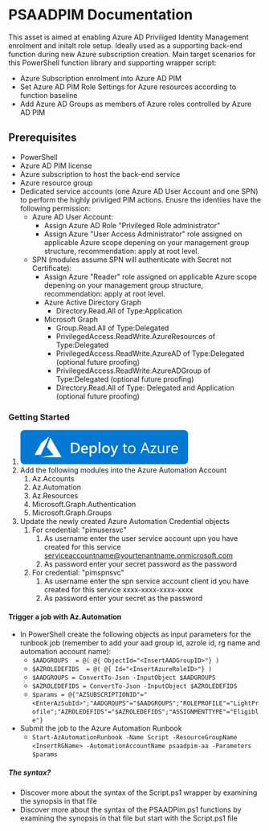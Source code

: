 # PSAADPIM Documentation
This asset is aimed at enabling Azure AD Priviliged Identity Management enrolment and initalt role setup. Ideally used as a supporting back-end function during new Azure subscription creation.
Main target scenarios for this PowerShell function library and supporting wrapper script:
- Azure Subscription enrolment into Azure AD PIM
- Set Azure AD PIM Role Settings for Azure resources according to function baseline
- Add Azure AD Groups as members of Azure roles controlled by Azure AD PIM 
## Prerequisites
- PowerShell
- Azure AD PIM license
- Azure subscription to host the back-end service
- Azure resource group
- Dedicated service accounts (one Azure AD User Account and one SPN) to perform the highly privliged PIM actions. Enusre the identiies have the following permission:
    - Azure AD User Account:
        - Assign Azure AD Role "Privileged Role administrator"
        - Assign Azure "User Access Administrator" role assigned on applicable Azure scope depening on your management group structure, recommendation: apply at root level.
    - SPN (modules assume SPN will authenticate with Secret not Certificate):
        - Assign Azure "Reader" role assigned on applicable Azure scope depening on your management group structure, recommendation: apply at root level.
        - Azure Active Directory Graph
            - Directory.Read.All of Type:Application
        - Microsoft Graph
            - Group.Read.All of Type:Delegated
            - PrivilegedAccess.ReadWrite.AzureResources of Type:Delegated
            - PrivilegedAccess.ReadWrite.AzureAD of Type:Delegated (optional future proofing)
            - PrivilegedAccess.ReadWrite.AzureADGroup of Type:Delegated (optional future proofing)
            - Directory.Read.All of Type: Delegated and Application (optional future proofing)
### Getting Started
1. [![Deploy To Azure](https://raw.githubusercontent.com/Azure/azure-quickstart-templates/master/1-CONTRIBUTION-GUIDE/images/deploytoazure.svg?sanitize=true)](https://ms.portal.azure.com/?feature.customportal=false#create/Microsoft.Template/uri/https%3A%2F%2Fraw.githubusercontent.com%2FJefajers%2Fpsaadpim%2Fmaster%2Farm%2Fdeploy.json)
1. Add the following modules into the Azure Automation Account
    1. Az.Accounts
    1. Az.Automation
    1. Az.Resources
    1. Microsoft.Graph.Authentication
    1. Microsoft.Graph.Groups
1. Update the newly created Azure Automation Credential objects
    1. For credential: "pimusersvc"
        1. As username enter the user service account upn you have created for this service serviceaccountname@yourtenantname.onmicrosoft.com
        2. As password enter your secret password as the password
    1. For credential: "pimspnsvc"
        1. As username enter the spn service account client id you have created for this service xxxx-xxxx-xxxx-xxxx
        1. As password enter your secret as the password
#### Trigger a job with Az.Automation
- In PowerShell create the following objects as input parameters for the runbook job (remember to add your aad group id, azrole id, rg name and automation account name):
    - `$AADGROUPS  = @(
                @{ ObjectId="<InsertAADGroupID>"}
        )`
    - `$AZROLEDEFIDS  = @(
                    @{ Id="<InsertAzureRoleID>"}
        )`
    - `$AADGROUPS = ConvertTo-Json -InputObject $AADGROUPS`
    - `$AZROLEDEFIDS = ConvertTo-Json -InputObject $AZROLEDEFIDS`
    - `$params = @{"AZSUBSCRIPTIONID"="<EnterAzSubId>";"AADGROUPS"="$AADGROUPS";"ROLEPROFILE"="LightProfile";"AZROLEDEFIDS"="$AZROLEDEFIDS";"ASSIGNMENTTYPE"="Eligible"}`
- Submit the job to the Azure Automation Runbook
    - `Start-AzAutomationRunbook -Name Script -ResourceGroupName <InsertRGName> -AutomationAccountName psaadpim-aa -Parameters $params`
##### The syntax?
- Discover more about the syntax of the Script.ps1 wrapper by examining the synopsis in that file
- Discover more about the syntax of the PSAADPim.ps1 functions by examining the synopsis in that file but start with the Script.ps1 file